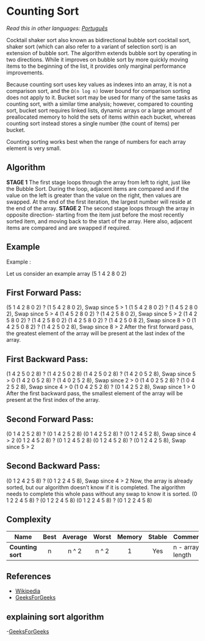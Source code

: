 # Counting Sort

_Read this in other languages:_
[_Português_](README.pt-BR.md)

Cocktail shaker sort also known as bidirectional bubble sort cocktail sort, shaker sort 
(which can also refer to a variant of selection sort) is an extension of bubble sort. The algorithm extends bubble sort by operating in two directions. While it improves on bubble sort by more quickly moving items to the beginning of the list, it provides only marginal performance improvements.

Because counting sort uses key values as indexes into an array, 
it is not a comparison sort, and the `Ω(n log n)` lower bound for 
comparison sorting does not apply to it. Bucket sort may be used 
for many of the same tasks as counting sort, with a similar time 
analysis; however, compared to counting sort, bucket sort requires 
linked lists, dynamic arrays or a large amount of preallocated 
memory to hold the sets of items within each bucket, whereas 
counting sort instead stores a single number (the count of items) 
per bucket.

Counting sorting works best when the range of numbers for each array
element is very small.

## Algorithm
**STAGE 1**
The first stage loops through the array from left to right, just like the Bubble Sort. During the loop, adjacent items are compared and if the value on the left is greater than the value on the right, then values are swapped. At the end of the first iteration, the largest number will reside at the end of the array.
**STAGE 2**
The second stage loops through the array in opposite direction- starting from the item just before the most recently sorted item, and moving back to the start of the array. Here also, adjacent items are compared and are swapped if required.
## Example
Example : 

Let us consider an example array (5 1 4 2 8 0 2)

## First Forward Pass: 
(5 1 4 2 8 0 2) ? (1 5 4 2 8 0 2), Swap since 5 > 1 
(1 5 4 2 8 0 2) ? (1 4 5 2 8 0 2), Swap since 5 > 4 
(1 4 5 2 8 0 2) ? (1 4 2 5 8 0 2), Swap since 5 > 2 
(1 4 2 5 8 0 2) ? (1 4 2 5 8 0 2) 
(1 4 2 5 8 0 2) ? (1 4 2 5 0 8 2), Swap since 8 > 0 
(1 4 2 5 0 8 2) ? (1 4 2 5 0 2 8), Swap since 8 > 2
After the first forward pass, the greatest element of the array will be present at the last index of the array.

## First Backward Pass: 
(1 4 2 5 0 2 8) ? (1 4 2 5 0 2 8) 
(1 4 2 5 0 2 8) ? (1 4 2 0 5 2 8), Swap since 5 > 0 
(1 4 2 0 5 2 8) ? (1 4 0 2 5 2 8), Swap since 2 > 0 
(1 4 0 2 5 2 8) ? (1 0 4 2 5 2 8), Swap since 4 > 0 
(1 0 4 2 5 2 8) ? (0 1 4 2 5 2 8), Swap since 1 > 0
After the first backward pass, the smallest element of the array will be present at the first index of the array.

## Second Forward Pass: 
(0 1 4 2 5 2 8) ? (0 1 4 2 5 2 8) 
(0 1 4 2 5 2 8) ? (0 1 2 4 5 2 8), Swap since 4 > 2 
(0 1 2 4 5 2 8) ? (0 1 2 4 5 2 8) 
(0 1 2 4 5 2 8) ? (0 1 2 4 2 5 8), Swap since 5 > 2

## Second Backward Pass: 
(0 1 2 4 2 5 8) ? (0 1 2 2 4 5 8), Swap since 4 > 2
Now, the array is already sorted, but our algorithm doesn’t know if it is completed. The algorithm needs to complete this whole pass without any swap to know it is sorted. 
(0 1 2 2 4 5 8) ? (0 1 2 2 4 5 8) 
(0 1 2 2 4 5 8) ? (0 1 2 2 4 5 8)

## Complexity

| Name                  | Best            | Average             | Worst               | Memory    | Stable    | Comments  |
| --------------------- | :-------------: | :-----------------: | :-----------------: | :-------: | :-------: | :-------- |
| **Counting sort**     | n               | n ^ 2               | n ^ 2               | 1         | Yes       | n - array length |

## References

- [Wikipedia](https://en.wikipedia.org/wiki/Cocktail_shaker_sort)
- [GeeksForGeeks](https://www.geeksforgeeks.org/cocktail-sort/)
## explaining sort algorithm
-[GeeksForGeeks](https://www.geeksforgeeks.org/sorting-algorithms/)